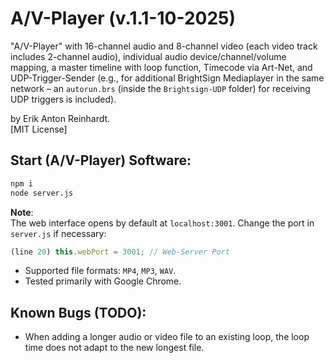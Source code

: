 # A/V-Player (v.1.1-10-2025)

"A/V-Player" with 16-channel audio and 8-channel video (each video track includes 2-channel audio), individual audio device/channel/volume mapping, a master timeline with loop function, Timecode via Art-Net, and UDP-Trigger-Sender (e.g., for additional BrightSign Mediaplayer in the same network – an `autorun.brs` (inside the `Brightsign-UDP` folder) for receiving UDP triggers is included).

by Erik Anton Reinhardt.<br>
[MIT License]

## Start (A/V-Player) Software:

```bash
npm i
node server.js
```

**Note**: <br> 
The web interface opens by default at `localhost:3001`. Change the port in `server.js` if necessary:
```js
(line 20) this.webPort = 3001; // Web-Server Port
```
- Supported file formats: `MP4`, `MP3`, `WAV`.
- Tested primarily with Google Chrome.

## Known Bugs (TODO):

- When adding a longer audio or video file to an existing loop, the loop time does not adapt to the new longest file.
